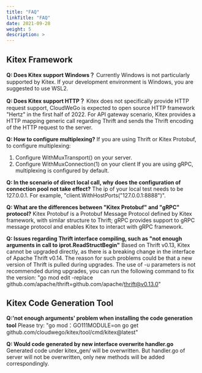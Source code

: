 ```yaml
---
title: "FAQ"
linkTitle: "FAQ"
date: 2021-09-28
weight: 5
description: >
---
```


## Kitex Framework

**Q: Does Kitex support Windows？**
Currently Windows is not particularly supported by Kitex. If your development environment is Windows, you are suggested to use WSL2.

**Q: Does Kitex support HTTP？**
Kitex does not specifically provide HTTP request support, CloudWeGo is expected to open source HTTP framework "Hertz" in the first half of 2022. For API gateway scenario, Kitex provides a HTTP mapping generic call regarding Thrift and sends the Thrift encoding of the HTTP request to the server.

**Q: How to configure multiplexing?**
If you are using Thrift or Kitex Protobuf, to configure multiplexing:
1. Configure WithMuxTransport() on your server.
2. Configure WithMuxConnection(1) on your client
If you are using gRPC, multiplexing is configured by default.

**Q: In the scenario of direct local call, why does the configuration of  connection pool not take effect?**
The ip of your local test needs to be 127.0.0.1. For example, "client.WithHostPorts("127.0.0.1:8888")".

**Q: What are the differences between "Kitex Protobuf" and "gRPC" protocol?**
Kitex Protobuf is a Protobuf Message Protocol defined by Kitex framework, with similar structure to Thrift; gRPC provides support to gRPC message protocol and enables Kitex to interact with gRPC framework.

**Q: Issues regarding Thrift interface compiling, such as "not enough arguments in call to iprot.ReadStructBegin"**
Based on Thrift v0.13, Kitex cannot be upgraded directly, as there is a breaking change in the interface of Apache Thrift v0.14. The reason for such problems could be that a new version of Thrift is pulled during upgrades. The use of -u parameters is not recommended during upgrades, you can run the following command to fix the version: "go mod edit -replace github.com/apache/thrift=github.com/apache/thrift@v0.13.0"

## Kitex Code Generation Tool

**Q:'not enough arguments' problem when installing the code generation tool**
Please try: "go mod：GO111MODULE=on go get github.com/cloudwego/kitex/tool/cmd/kitex@latest"

**Q: Would code generated by new interface overwrite handler.go**
Generated code under kitex_gen/ will be overwritten. But handler.go of server will not be overwritten, only new methods will be added correspondingly.

